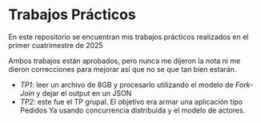 # Trabajos Prácticos
En este repositorio se encuentran mis trabajos prácticos realizados en el primer cuatrimestre de 2025

Ambos trabajos están aprobados, pero nunca me dijeron la nota ni me dieron correcciones para mejorar así que no se que
tan bien estarán.

* _TP1_: leer un archivo de 8GB y procesarlo utilizando el modelo de _Fork-Join_ y dejar el output en un JSON
* _TP2_: este fue el TP grupal. El objetivo era armar una aplicación tipo Pedidos Ya usando concurrencia distribuida 
y el modelo de actores.
